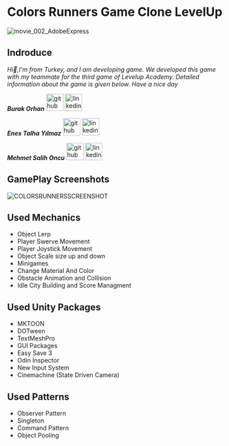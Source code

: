 # Colors Runners Game Clone LevelUp

![movie_002_AdobeExpress](https://user-images.githubusercontent.com/60696929/188221693-eacdc428-5f94-4487-b759-0533ce026972.gif)

## Indroduce
*Hi:punch:,I'm from Turkey, and I am developing game.*
*We developed this game with my teammate for the third game of Levelup Academy. Detailed information about the game is given below. Have a nice day*

***Burak Orhan*** [<img src='https://user-images.githubusercontent.com/60696929/204912731-b8081ee2-5257-4539-b4e0-d3e3c39258e6.png' alt='github' height='40' color='#6e5494'>](https://github.com/Burak-san)  [<img src='https://user-images.githubusercontent.com/60696929/204913261-ae19de34-6a4f-4b0d-ae28-6a66ecc94fe1.png' alt='linkedin' height='40'>](https://www.linkedin.com/in/burak-orhan-aohg2022//)

***Enes Talha Yılmaz*** [<img src='https://user-images.githubusercontent.com/60696929/204912731-b8081ee2-5257-4539-b4e0-d3e3c39258e6.png' alt='github' height='40' color='#bd2c00'>](https://github.com/SiecleQ)  [<img src='https://user-images.githubusercontent.com/60696929/204913261-ae19de34-6a4f-4b0d-ae28-6a66ecc94fe1.png' alt='linkedin' height='40'>](https://www.linkedin.com/in/enes-talha-y%C4%B1lmaz-442892185//)

***Mehmet Salih Oncu*** [<img src='https://user-images.githubusercontent.com/60696929/204912731-b8081ee2-5257-4539-b4e0-d3e3c39258e6.png' alt='github' height='40' color='#6e5494'>](https://github.com/OncuMehmet)  [<img src='https://user-images.githubusercontent.com/60696929/204913261-ae19de34-6a4f-4b0d-ae28-6a66ecc94fe1.png' alt='linkedin' height='40'>](https://www.linkedin.com/in/mehmetsalihoncu//)


## GamePlay Screenshots

![COLORSRUNNERSSCREENSHOT](https://user-images.githubusercontent.com/60696929/188223135-b307be7e-b692-4865-a429-6c49364831f6.png)


## Used Mechanics 
- Object Lerp
- Player Swerve Movement
- Player Joystick Movement
- Object Scale size up and down
- Minigames
- Change Material And Color
- Obstacle Animation and Collision
- Idle City Building and Score Managment

## Used Unity Packages
- MKTOON
- DOTween
- TextMeshPro
- GUI Packages
- Easy Save 3
- Odin Inspector
- New Input System
- Cinemachine (State Driven Camera)

## Used Patterns
- Observer Pattern
- Singleton
- Command Pattern
- Object Pooling
